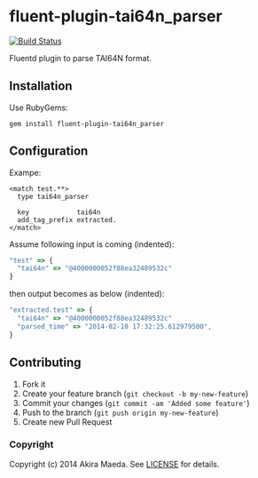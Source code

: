 # fluent-plugin-tai64n_parser

[![Build Status](https://travis-ci.org/glidenote/fluent-plugin-tai64n_parser.png?branch=master)](https://travis-ci.org/glidenote/fluent-plugin-tai64n_parser)

Fluentd plugin to parse TAI64N format.

## Installation

Use RubyGems:

```
gem install fluent-plugin-tai64n_parser
```

## Configuration

Exampe:

```
<match test.**>
  type tai64n_parser

  key            tai64n
  add_tag_prefix extracted.
</match>
```

Assume following input is coming (indented):

``` js
"test" => {
  "tai64n" => "@4000000052f88ea32489532c"
}
```

then output becomes as below (indented):

``` js
"extracted.test" => {
  "tai64n" => "@4000000052f88ea32489532c"
  "parsed_time" => "2014-02-10 17:32:25.612979500",
}
```

## Contributing

1. Fork it
2. Create your feature branch (`git checkout -b my-new-feature`)
3. Commit your changes (`git commit -am 'Added some feature'`)
4. Push to the branch (`git push origin my-new-feature`)
5. Create new Pull Request

### Copyright

Copyright (c) 2014 Akira Maeda. See [LICENSE](LICENSE) for details.
